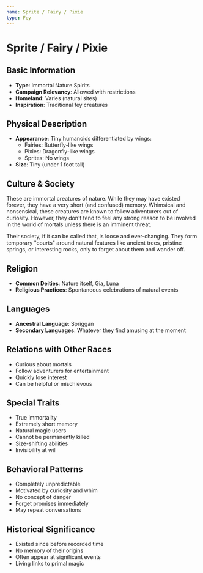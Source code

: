 ```yaml
---
name: Sprite / Fairy / Pixie
type: Fey
---
```


# Sprite / Fairy / Pixie

## Basic Information
- **Type**: Immortal Nature Spirits
- **Campaign Relevancy**: Allowed with restrictions
- **Homeland**: Varies (natural sites)
- **Inspiration**: Traditional fey creatures

## Physical Description
- **Appearance**: Tiny humanoids differentiated by wings:
  - Fairies: Butterfly-like wings
  - Pixies: Dragonfly-like wings  
  - Sprites: No wings
- **Size**: Tiny (under 1 foot tall)

## Culture & Society
These are immortal creatures of nature. While they may have existed forever, they have a very short (and confused) memory. Whimsical and nonsensical, these creatures are known to follow adventurers out of curiosity. However, they don't tend to feel any strong reason to be involved in the world of mortals unless there is an imminent threat.

Their society, if it can be called that, is loose and ever-changing. They form temporary "courts" around natural features like ancient trees, pristine springs, or interesting rocks, only to forget about them and wander off.

## Religion
- **Common Deities**: Nature itself, Gia, Luna
- **Religious Practices**: Spontaneous celebrations of natural events

## Languages
- **Ancestral Language**: Spriggan
- **Secondary Languages**: Whatever they find amusing at the moment

## Relations with Other Races
- Curious about mortals
- Follow adventurers for entertainment
- Quickly lose interest
- Can be helpful or mischievous

## Special Traits
- True immortality
- Extremely short memory
- Natural magic users
- Cannot be permanently killed
- Size-shifting abilities
- Invisibility at will

## Behavioral Patterns
- Completely unpredictable
- Motivated by curiosity and whim
- No concept of danger
- Forget promises immediately
- May repeat conversations

## Historical Significance
- Existed since before recorded time
- No memory of their origins
- Often appear at significant events
- Living links to primal magic